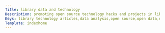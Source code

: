 ```yaml
---
Title: library data and technology
Description: promoting open source technology hacks and projects in libraries.
Keys: library technology articles,data analysis,open source,open data,uk hack events
Template: indexhome
---
```

